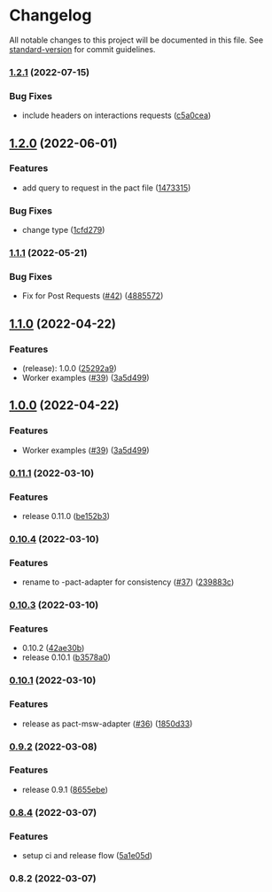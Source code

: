 # Changelog

All notable changes to this project will be documented in this file. See [standard-version](https://github.com/conventional-changelog/standard-version) for commit guidelines.

### [1.2.1](https://github.com/pactflow/pact-msw-adapter/compare/v1.2.0...v1.2.1) (2022-07-15)


### Bug Fixes

* include headers on interactions requests ([c5a0cea](https://github.com/pactflow/pact-msw-adapter/commit/c5a0ceaf854d97ac6dfaf62b2c8d40231617a653))

## [1.2.0](https://github.com/pactflow/pact-msw-adapter/compare/v1.1.1...v1.2.0) (2022-06-01)


### Features

* add query to request in the pact file ([1473315](https://github.com/pactflow/pact-msw-adapter/commit/147331570aa37d4b70c06e12dac3039cfdccc4b1))


### Bug Fixes

* change type ([1cfd279](https://github.com/pactflow/pact-msw-adapter/commit/1cfd27921fd770a5e098255724d015eccad5b70b))

### [1.1.1](https://github.com/pactflow/pact-msw-adapter/compare/v1.1.0...v1.1.1) (2022-05-21)


### Bug Fixes

* Fix for Post Requests ([#42](https://github.com/pactflow/pact-msw-adapter/issues/42)) ([4885572](https://github.com/pactflow/pact-msw-adapter/commit/48855721055757a54ef7ed08c7d98f04ecce23f4))

## [1.1.0](https://github.com/pactflow/pact-msw-adapter/compare/v0.11.1...v1.1.0) (2022-04-22)


### Features

* (release): 1.0.0 ([25292a9](https://github.com/pactflow/pact-msw-adapter/commit/25292a9bb8542e904090ada53e5d1d6e0beba863))
* Worker examples ([#39](https://github.com/pactflow/pact-msw-adapter/issues/39)) ([3a5d499](https://github.com/pactflow/pact-msw-adapter/commit/3a5d4993a291c4384d90dac54a90719fb295424d))

## [1.0.0](https://github.com/pactflow/pact-msw-adapter/compare/v0.11.1...v1.0.0) (2022-04-22)


### Features

* Worker examples ([#39](https://github.com/pactflow/pact-msw-adapter/issues/39)) ([3a5d499](https://github.com/pactflow/pact-msw-adapter/commit/3a5d4993a291c4384d90dac54a90719fb295424d))

### [0.11.1](https://github.com/pactflow/pact-msw-adapter/compare/v0.10.4...v0.11.1) (2022-03-10)


### Features

* release 0.11.0 ([be152b3](https://github.com/pactflow/pact-msw-adapter/commit/be152b3c9fa5f6797e23f9fdc7d1e1ef0258f468))

### [0.10.4](https://github.com/pactflow/msw-pact-adapter/compare/v0.10.3...v0.10.4) (2022-03-10)


### Features

* rename to <toolName>-pact-adapter for consistency ([#37](https://github.com/pactflow/msw-pact-adapter/issues/37)) ([239883c](https://github.com/pactflow/msw-pact-adapter/commit/239883c07c26fb449b301d0ecf153f929f86b7a7))

### [0.10.3](https://github.com/pactflow/pact-msw-adapter/compare/v0.10.1...v0.10.3) (2022-03-10)


### Features

* 0.10.2 ([42ae30b](https://github.com/pactflow/pact-msw-adapter/commit/42ae30b5ee1162e56e20cb12403eb5dea3801a02))
* release 0.10.1 ([b3578a0](https://github.com/pactflow/pact-msw-adapter/commit/b3578a0e34e47556f47761d36039f468b31df3f9))

### [0.10.1](https://github.com/pactflow/pact-msw-adapter/compare/v0.9.2...v0.10.1) (2022-03-10)


### Features

* release as pact-msw-adapter ([#36](https://github.com/pactflow/pact-msw-adapter/issues/36)) ([1850d33](https://github.com/pactflow/pact-msw-adapter/commit/1850d330fdb8625012079a26284ff229a52c075d))

### [0.9.2](https://github.com/pactflow/pact-msw-adapter/compare/v0.8.4...v0.9.2) (2022-03-08)


### Features

* release 0.9.1 ([8655ebe](https://github.com/pactflow/pact-msw-adapter/commit/8655ebec99822982a01a4e5ca9b6377fcf212280))

### [0.8.4](https://github.com/pactflow/pact-msw-adapter/compare/v0.8.2...v0.8.4) (2022-03-07)


### Features

* setup ci and release flow ([5a1e05d](https://github.com/pactflow/pact-msw-adapter/commit/5a1e05d1356a53996b845df7d52c0cbf4eb27e35))

### 0.8.2 (2022-03-07)
